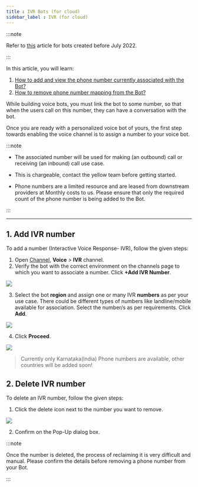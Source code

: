 ```yaml
---
title : IVR Bots (for cloud)
sidebar_label : IVR (for cloud)
---
```


  

:::note

Refer to [this](https://docs.yellow.ai/docs/platform_concepts/channelConfiguration/ivr-bots) article for bots created before July 2022.

:::

  

In this article, you will learn:

1. [How to add and view the phone number currently associated with the Bot?](#add)
2. [How to remove phone number mapping from the Bot?](#delete)

  
  

While building voice bots, you must link the bot to some number, so that when the users call on this number, they can have a conversation with the bot.

Once you are ready with a personalized voice bot of yours, the first step towards enabling the voice channel is to assign a number to your voice bot.

  

:::note

- The associated number will be used for making (an outbound) call or receiving (an inbound) call use case.

- This is chargeable, contact the yellow team before getting started.

- Phone numbers are a limited resource and are leased from downstream providers at Monthly costs to us. Please ensure that only the required count of the phone number is being added to the Bot.

:::

  
  

---

## 1. <a name="add"></a> Add IVR number

  

To add a number (Interactive Voice Response- IVR), follow the given steps:

  

1. Open [Channel](https://docs.yellow.ai/docs/platform_concepts/channelConfiguration/overview), **Voice** > **IVR** channel.
2. Verify the bot with the correct environment on the channels page to which you want to associate a number. Click **+Add IVR Number**.

  

![](https://i.imgur.com/qrhWPLr.png)

  

3. Select the bot **region** and assign one or many IVR **numbers** as per your use case. There could be different types of numbers like landline/mobile available for association. Select the number/s as per requirements. Click **Add**.

  
  

![](https://i.imgur.com/iz1hH1F.png)

  

4. Click **Proceed**.

  

![](https://i.imgur.com/gozIfY8.png)

  
  

> Currently only Karnataka(India) Phone numbers are available, other countries will be added soon!

  

## 2. <a name="delete"></a> Delete IVR number

  

To delete an IVR number, follow the given steps:

  

1. Click the delete icon next to the number you want to remove.

  

![](https://i.imgur.com/1PgnbR0.png)

  

2. Confirm on the Pop-Up dialog box.

  

:::note

Once the number is deleted, the process of reclaiming it is very difficult and manual. Please confirm the details before removing a phone number from your Bot.

:::

  
  

